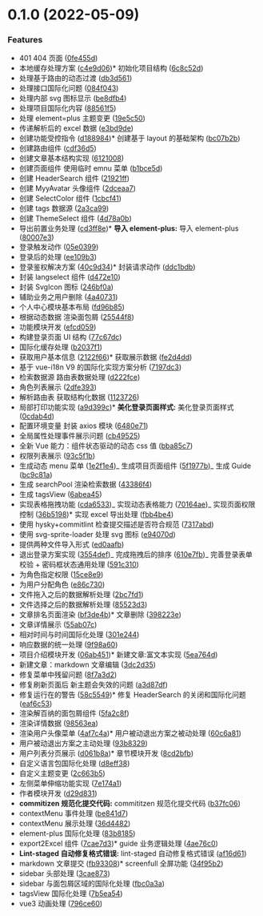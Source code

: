 # 0.1.0 (2022-05-09)

### Features

- 401 404 页面 ([0fe455d](https://github.com/poicc/vue3-admin/commit/0fe455d9abceef0b27e573246b7021d2f0f0bfe8))
- 本地缓存处理方案 ([c4e9d06](https://github.com/poicc/vue3-admin/commit/c4e9d060a210f9e6c7b57f77bc29461d47535bee))\* 初始化项目结构 ([6c8c52d](https://github.com/poicc/vue3-admin/commit/6c8c52d279d1e654f5c3c081c9211912b93cd041))
- 处理基于路由的动态过渡 ([db3d561](https://github.com/poicc/vue3-admin/commit/db3d561e632bb68a2faa0cdc193806ff8af05ba7))
- 处理接口国际化问题 ([084f043](https://github.com/poicc/vue3-admin/commit/084f0438b9674770c2f8b1bc54ad5fa54a869aaa))
- 处理内部 svg 图标显示 ([be8dfb4](https://github.com/poicc/vue3-admin/commit/be8dfb43dd4ae2a3e4dbb31c855f467a6ad5aad5))
- 处理项目国际化内容 ([88561f5](https://github.com/poicc/vue3-admin/commit/88561f54fb534c1557c7a335b2fdcdc744966655))
- 处理 element=plus 主题变更 ([19e5c50](https://github.com/poicc/vue3-admin/commit/19e5c503fd6b5d6c77b36f4a6cdc9b1fb78c32c8))
- 传递解析后的 excel 数据 ([e3bd9de](https://github.com/poicc/vue3-admin/commit/e3bd9de22068836a9dd53aeaf9c9563d8867c829))
- 创建功能受控指令 ([d188984](https://github.com/poicc/vue3-admin/commit/d188984fedc65b9bf3a9db5203daf1501bd6c568))\* 创建基于 layout 的基础架构 ([bc07b2b](https://github.com/poicc/vue3-admin/commit/bc07b2bf8fb2fb6bed4e0ab87a7070b4dc42ff86))
- 创建路由组件 ([cdf36d5](https://github.com/poicc/vue3-admin/commit/cdf36d59da76cd225ef507adbfc88239e23477f4))
- 创建文章基本结构实现 ([6121008](https://github.com/poicc/vue3-admin/commit/6121008434e243265d53bf33a388618cd8158278))
- 创建页面组件 使用临时 emnu 菜单 ([b1bce5d](https://github.com/poicc/vue3-admin/commit/b1bce5d5443175a12c18de2dd111a259f5d43074))
- 创建 HeaderSearch 组件 ([21921ff](https://github.com/poicc/vue3-admin/commit/21921ff654497574ecf6a6851fd822c3d991a25c))
- 创建 MyyAvatar 头像组件 ([2dceaa7](https://github.com/poicc/vue3-admin/commit/2dceaa7d264f66520932f281bced9cde4d4a4a62))
- 创建 SelectColor 组件 ([1cbcf41](https://github.com/poicc/vue3-admin/commit/1cbcf41f248f6b24baa2234d0fb72f32cb8f96bf))
- 创建 tags 数据源 ([2a3ca99](https://github.com/poicc/vue3-admin/commit/2a3ca9941517b61012c45eac3c056302148aea7f))
- 创建 ThemeSelect 组件 ([4d78a0b](https://github.com/poicc/vue3-admin/commit/4d78a0b96e5b105b1c8a542f91707d1f7204e9cd))
- 导出前置业务处理 ([cd3ff8e](https://github.com/poicc/vue3-admin/commit/cd3ff8e2d48be7b14af48dc5cefba1292b67340a))\* **导入 element-plus:** 导入 element-plus ([80007e3](https://github.com/poicc/vue3-admin/commit/80007e30eb3878873f93fcc2f585502e3e222cce))
- 登录触发动作 ([05e0399](https://github.com/poicc/vue3-admin/commit/05e039917a81441e554678f59228f2a32000e848))
- 登录后的处理 ([ee109b3](https://github.com/poicc/vue3-admin/commit/ee109b312bb6d3305c0cd6c347fd74bee77c79e0))
- 登录鉴权解决方案 ([40c9d34](https://github.com/poicc/vue3-admin/commit/40c9d34db3d1540bbf3a0148d84a4f42e27f3fdb))\* 封装请求动作 ([ddc1bdb](https://github.com/poicc/vue3-admin/commit/ddc1bdb1ce128576610b793990498ff2431f21bf))
- 封装 langselect 组件 ([d472e10](https://github.com/poicc/vue3-admin/commit/d472e1079006a082bd074e60df46a35424793ca9))
- 封装 SvgIcon 图标 ([246bf0a](https://github.com/poicc/vue3-admin/commit/246bf0a7ba0a3204d0e64a298fe1952590bd93c7))
- 辅助业务之用户删除 ([4a40731](https://github.com/poicc/vue3-admin/commit/4a4073141c2c868e240a26fb2f34b8d730422385))
- 个人中心模块基本布局 ([fd96b85](https://github.com/poicc/vue3-admin/commit/fd96b85a0f38dab0bd253c84a881166ba51372e3))
- 根据动态数据 渲染面包屑 ([25544f8](https://github.com/poicc/vue3-admin/commit/25544f84c2b2804d0aaaf751003c6ebb17d7b63e))
- 功能模块开发 ([efcd059](https://github.com/poicc/vue3-admin/commit/efcd0591f8357e05b46ba242ff1a670bf610a44f))
- 构建登录页面 UI 结构 ([77c67dc](https://github.com/poicc/vue3-admin/commit/77c67dcc8eb997ca9856d9a8f71c69047d69d12a))
- 国际化缓存处理 ([b2037f1](https://github.com/poicc/vue3-admin/commit/b2037f1cb0e79637bac48c30105b52a1eaab5738))
- 获取用户基本信息 ([2122f66](https://github.com/poicc/vue3-admin/commit/2122f66d0ca5f96b8589b0271fb866bf6d113c2a))\* 获取展示数据 ([fe2d4dd](https://github.com/poicc/vue3-admin/commit/fe2d4dd611724d326865d12612be5d24c2047e1e))
- 基于 vue-i18n V9 的国际化实现方案分析 ([7197dc3](https://github.com/poicc/vue3-admin/commit/7197dc326b194470b2b985ad46892a7262ea0215))
- 检索数据源 路由表数据处理 ([d222fce](https://github.com/poicc/vue3-admin/commit/d222fced6a6f3e398a0608c1473da9b95d8998ee))
- 角色列表展示 ([2dfe393](https://github.com/poicc/vue3-admin/commit/2dfe393a805bd0bfb0e42718f67c96092af1e6b3))
- 解析路由表 获取结构化数据 ([1123726](https://github.com/poicc/vue3-admin/commit/11237269e0787e47f6eb9036bdb3ac06fb9910b0))
- 局部打印功能实现 ([a9d399c](https://github.com/poicc/vue3-admin/commit/a9d399cd3f7db8425dc4b7f05b5ab4529d451cae))\* **美化登录页面样式:** 美化登录页面样式 ([0cdab4d](https://github.com/poicc/vue3-admin/commit/0cdab4dcc3373e585298a4e370849ec88b8b28c6))
- 配置环境变量 封装 axios 模块 ([6480e71](https://github.com/poicc/vue3-admin/commit/6480e71e1af42a486a12327f86917a9d46c519fd))
- 全局属性处理事件展示问题 ([cb49525](https://github.com/poicc/vue3-admin/commit/cb49525867ed43826f98aa4b771cb13344bfbb39))
- 全新 Vue 能力：组件状态驱动的动态 css 值 ([bba85c7](https://github.com/poicc/vue3-admin/commit/bba85c75fd6fbb9e1355e136137d86ec20facd0e))
- 权限列表展示 ([93c5f1b](https://github.com/poicc/vue3-admin/commit/93c5f1b981b04e3d8d588e5231d70a0014986b24))
- 生成动态 menu 菜单 ([1e2f1e4](https://github.com/poicc/vue3-admin/commit/1e2f1e41ff14c3e8df19ba49d01e50e52f7b7859))_ 生成项目页面组件 ([5f1977b](https://github.com/poicc/vue3-admin/commit/5f1977b5e1e773e992f956bde4794e30108c5255))_ 生成 Guide ([bc9c81a](https://github.com/poicc/vue3-admin/commit/bc9c81ab97226ad044056decab3be011c042df10))
- 生成 searchPool 渲染检索数据 ([43386f4](https://github.com/poicc/vue3-admin/commit/43386f41a6142d6c9d337a24bc24cda0c567d281))
- 生成 tagsView ([6abea45](https://github.com/poicc/vue3-admin/commit/6abea455e597f16589e59a7e3ae9fdcfb03706b6))
- 实现表格拖拽功能 ([cda6533](https://github.com/poicc/vue3-admin/commit/cda6533a9b2324c8985fee32c66ada5dbfc091ff))_ 实现动态表格能力 ([70164ae](https://github.com/poicc/vue3-admin/commit/70164ae6166ff19056b8255262539489add3660b))_ 实现页面权限控制 ([36b5198](https://github.com/poicc/vue3-admin/commit/36b5198525762ed9b15a9981c429e5c0c5da657b))\* 实现 excel 导出处理 ([fbb4be4](https://github.com/poicc/vue3-admin/commit/fbb4be44788cbb58203a702429443c59b212c647))
- 使用 hysky+commitlint 检查提交描述是否符合规范 ([7317abd](https://github.com/poicc/vue3-admin/commit/7317abdcbd3f08da4b006010fae17593f8228db3))
- 使用 svg-sprite-loader 处理 svg 图标 ([e94070d](https://github.com/poicc/vue3-admin/commit/e94070d92619fd22f8ced0acf616c66a95c4c1f1))
- 提供两种文件导入形式 ([ed0aafb](https://github.com/poicc/vue3-admin/commit/ed0aafba9a888c6abaaccd3452bb38522c8c894f))
- 退出登录方案实现 ([3554def](https://github.com/poicc/vue3-admin/commit/3554def9931c56928d49d819a59122676d453253))_ 完成拖拽后的排序 ([610e7fb](https://github.com/poicc/vue3-admin/commit/610e7fb8bff3a9a2a4f0847d56b3b5fb17a12e96))_ 完善登录表单校验 + 密码框状态通用处理 ([591c310](https://github.com/poicc/vue3-admin/commit/591c310b955d8c1dfb689eb1e84d2ed016d84cff))
- 为角色指定权限 ([15ce8e9](https://github.com/poicc/vue3-admin/commit/15ce8e945da325a09d0ba95bcbbf2ef39dbeb4c0))
- 为用户分配角色 ([e86c730](https://github.com/poicc/vue3-admin/commit/e86c730b7b6e0ff046f6a28b683185dd880a3420))
- 文件拖入之后的数据解析处理 ([2bc7fd1](https://github.com/poicc/vue3-admin/commit/2bc7fd1d41f7f2cc23e11fdd3a26441494fb1ad6))
- 文件选择之后的数据解析处理 ([85523d3](https://github.com/poicc/vue3-admin/commit/85523d38a5512d744384e5931c740b7aae996863))
- 文章排名页面渲染 ([bf3de4b](https://github.com/poicc/vue3-admin/commit/bf3de4bf7ff20808a25ff3ff770eac03bdeab9ae))\* 文章删除 ([398223e](https://github.com/poicc/vue3-admin/commit/398223e15659d540529ce22ad6cfd3d5d26058d9))
- 文章详情展示 ([55ab07c](https://github.com/poicc/vue3-admin/commit/55ab07c02d19a1e7792550029df18645e95db250))
- 相对时间与时间国际化处理 ([301e244](https://github.com/poicc/vue3-admin/commit/301e2447a5951cace1aaa27df065177a515d5a75))
- 响应数据的统一处理 ([9f98a60](https://github.com/poicc/vue3-admin/commit/9f98a6028ab1f9a74ada0a0b943f11d5a0fefbeb))
- 项目介绍模块开发 ([06ab451](https://github.com/poicc/vue3-admin/commit/06ab451d4be29b2cb12a76bc2d38e11cb5b45eda))\* 新建文章:富文本实现 ([5ea764d](https://github.com/poicc/vue3-admin/commit/5ea764d75ea5f1827edac939ca2d1128ea1de6ba))
- 新建文章：markdown 文章编辑 ([3dc2d35](https://github.com/poicc/vue3-admin/commit/3dc2d3507b7a0b8b82344839edd93f03137f6cda))
- 修复菜单中残留问题 ([8f7a3d2](https://github.com/poicc/vue3-admin/commit/8f7a3d2a46915586b9295a5c55a4876b46ebe1f9))
- 修复刷新页面后 新主题会失效的问题 ([a3d87df](https://github.com/poicc/vue3-admin/commit/a3d87df592b4394eceba84d42529b72ab7391c9c))
- 修复运行在的警告 ([58c5549](https://github.com/poicc/vue3-admin/commit/58c5549c67c0ab45441cd981c5973169e753bfc8))\* 修复 HeaderSearch 的关闭和国际化问题 ([eaf6c53](https://github.com/poicc/vue3-admin/commit/eaf6c5348d229bd25b52fbf0a5ca32b7f2d93c6c))
- 渲染解百纳的面包屑组件 ([5fa2c8f](https://github.com/poicc/vue3-admin/commit/5fa2c8fbdcdc2e9269002563a02f7e25af7ab470))
- 渲染详情数据 ([98563ea](https://github.com/poicc/vue3-admin/commit/98563ea3b3797c284bcda7166e95423a12cdbaf8))
- 渲染用户头像菜单 ([4af7c4a](https://github.com/poicc/vue3-admin/commit/4af7c4adddf21301aab81a343504609e15603e7d))\* 用户被动退出方案之被动处理 ([60c6a81](https://github.com/poicc/vue3-admin/commit/60c6a8120c5b22e146ee765cceed4d295baaa8de))
- 用户被动退出方案之主动处理 ([93b8329](https://github.com/poicc/vue3-admin/commit/93b832983e565f37611ea9a685cefc609fddfcbc))
- 用户列表分页展示 ([d061b8a](https://github.com/poicc/vue3-admin/commit/d061b8a0cee90317dc6f9b6da8757ebf3f7daf0a))\* 章节模块开发 ([8cd2bfb](https://github.com/poicc/vue3-admin/commit/8cd2bfb658d40cd04d2bf30a510b61b09808cf14))
- 自定义语言包国际化处理 ([d8eff38](https://github.com/poicc/vue3-admin/commit/d8eff38cc4f682e0cd055b3157e6a17dbc12e459))
- 自定义主题变更 ([2c663b5](https://github.com/poicc/vue3-admin/commit/2c663b59fd7b1a1bee0d171ffc7851c512c5b333))
- 左侧菜单伸缩功能实现 ([7e174a1](https://github.com/poicc/vue3-admin/commit/7e174a17f9d9bc04d30548626753d5e33e1dbcf2))
- 作者模块开发 ([d29d831](https://github.com/poicc/vue3-admin/commit/d29d831da82cf2c18ffbc7b0165cbfa879284b69))
- **commitizen 规范化提交代码:** commititzen 规范化提交代码 ([b37fc06](https://github.com/poicc/vue3-admin/commit/b37fc0626adc3c9fa7f8e000760af5564d2893ae))
- contextMenu 事件处理 ([be841d7](https://github.com/poicc/vue3-admin/commit/be841d793a537553f00ac83964787aedc8d3ac56))
- contextMenu 展示处理 ([36d4482](https://github.com/poicc/vue3-admin/commit/36d4482d42890fa251fb591463f227506e659639))
- element-plus 国际化处理 ([83b8185](https://github.com/poicc/vue3-admin/commit/83b818534bd4f360cf6d5388cf69eb44c822393e))
- export2Excel 组件 ([7cae7d3](https://github.com/poicc/vue3-admin/commit/7cae7d3ab250367833e1305ff197de2e0dbd15a3))\* guide 业务逻辑处理 ([4ae76c0](https://github.com/poicc/vue3-admin/commit/4ae76c02e947d6c74c419407823691f2fe3e0c4a))
- **Lint-staged 自动修复格式错误:** lint-staged 自动修复格式错误 ([af16d61](https://github.com/poicc/vue3-admin/commit/af16d6108ac6c33c8be804e0bfe3981844ba8f68))
- markdown 文章提交 ([fb93308](https://github.com/poicc/vue3-admin/commit/fb933084e537da93c1552c8fc2853183ca9d0566))\* screenfull 全屏功能 ([34f95b2](https://github.com/poicc/vue3-admin/commit/34f95b288c97477aff8586f7a9e712cd954a8f8b))
- sidebar 头部处理 ([3cae873](https://github.com/poicc/vue3-admin/commit/3cae8734a3a9f2e2523b35721c5f5b11e931dcf4))
- sidebar 与面包屑区域的国际化处理 ([fbc0a3a](https://github.com/poicc/vue3-admin/commit/fbc0a3ad1b446ea6436dcb49262d042ede29d30f))
- tagsView 国际化处理 ([7b5ea54](https://github.com/poicc/vue3-admin/commit/7b5ea545d2006ce88e9ae11f93e747dc4e45cd1a))
- vue3 动画处理 ([796ce60](https://github.com/poicc/vue3-admin/commit/796ce60bf60a0d018cac0125b2fa14ca378e0be1))
